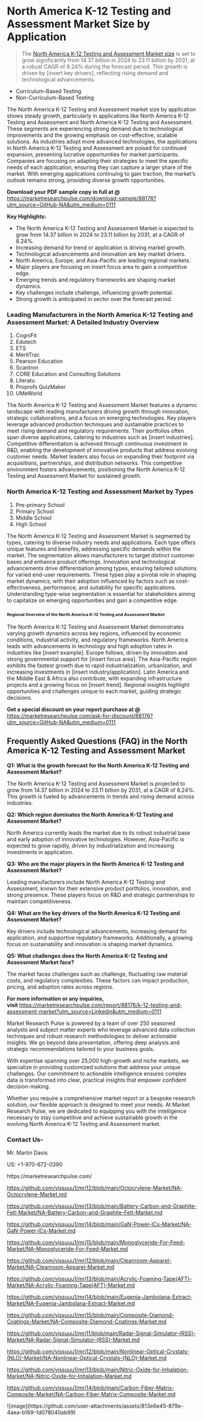 <h1>North America K-12 Testing and Assessment Market&nbsp;Size by Application</h1><blockquote><p>The <a href="https://marketresearchpulse.com/download-sample/88176?utm_source=GitHub-NA&amp;utm_medium=0111">North America K-12 Testing and Assessment Market size</a> is set to grow significantly from 14.37 billion in 2024 to 23.11 billion by 2031, at a robust CAGR of 8.24% during the forecast period. This growth is driven by [insert key drivers], reflecting rising demand and technological advancements.</p></blockquote><ul><li>Curriculum-Based Testing <li> Non-Curriculum-Based Testing</li></ul><p>The North America K-12 Testing and Assessment market size by application shows steady growth, particularly in applications like North America K-12 Testing and Assessment and North America K-12 Testing and Assessment. These segments are experiencing strong demand due to technological improvements and the growing emphasis on cost-effective, scalable solutions. As industries adopt more advanced technologies, the applications in North America K-12 Testing and Assessment are poised for continued expansion, presenting lucrative opportunities for market participants. Companies are focusing on adapting their strategies to meet the specific needs of each application, ensuring they can capture a larger share of the market. With emerging applications continuing to gain traction, the market’s outlook remains strong, providing diverse growth opportunities.</p><p><strong>Download your PDF sample copy in full at @ </strong><a href="https://marketresearchpulse.com/download-sample/88176?utm_source=GitHub-NA&amp;utm_medium=0111">https://marketresearchpulse.com/download-sample/88176?utm_source=GitHub-NA&amp;utm_medium=0111</a></p><p><strong>Key Highlights: </strong></p><ul><li>The North America K-12 Testing and Assessment Market is expected to grow from 14.37 billion in 2024 to 23.11 billion by 2031, at a CAGR of 8.24%.</li><li>Increasing demand for trend or application is driving market growth.</li><li>Technological advancements and innovation are key market drivers.</li><li>North America, Europe, and Asia-Pacific are leading regional markets.</li><li>Major players are focusing on insert focus area to gain a competitive edge.</li><li>Emerging trends and regulatory frameworks are shaping market dynamics.</li><li>Key challenges include challenge, influencing growth potential.</li><li>Strong growth is anticipated in sector over the forecast period.</li></ul><h3>Leading Manufacturers in the North America K-12 Testing and Assessment Market: A Detailed Industry Overview</h3><ol><li>CogniFit</li><li>Edutech</li><li>ETS</li><li>MeritTrac</li><li>Pearson Education</li><li>Scantron</li><li>CORE Education and Consulting Solutions</li><li>Literatu</li><li>Proprofs QuizMaker</li><li>UMeWorld</li></ol><div class="flex max-w-full flex-col flex-grow"><div class="min-h-8 text-message flex w-full flex-col items-end gap-2 whitespace-normal break-words [.text-message+&amp;]:mt-5" dir="auto" data-message-author-role="assistant" data-message-id="fd8432e4-4910-450d-b182-61b7bfb0a01f" data-message-model-slug="gpt-4o"><div class="flex w-full flex-col gap-1 empty:hidden first:pt-[3px]"><div class="markdown prose w-full break-words dark:prose-invert light"><p>The North America K-12 Testing and Assessment Market features a dynamic landscape with leading manufacturers driving growth through innovation, strategic collaborations, and a focus on emerging technologies. Key players leverage advanced production techniques and sustainable practices to meet rising demand and regulatory requirements. Their portfolios often span diverse applications, catering to industries such as [insert industries]. Competitive differentiation is achieved through continuous investment in R&amp;D, enabling the development of innovative products that address evolving customer needs. Market leaders also focus on expanding their footprint via acquisitions, partnerships, and distribution networks. This competitive environment fosters advancements, positioning the North America K-12 Testing and Assessment Market for sustained growth.</p></div></div></div></div><h3>North America K-12 Testing and Assessment Market by Types</h3><ol><li>Pre-primary School <li> Primary School <li> Middle School <li> High School</li></ol><div class="flex max-w-full flex-col flex-grow"><div class="min-h-8 text-message flex w-full flex-col items-end gap-2 whitespace-normal break-words [.text-message+&amp;]:mt-5" dir="auto" data-message-author-role="assistant" data-message-id="084470be-0bb7-4664-bddf-5156b4f41249" data-message-model-slug="gpt-4o-mini"><div class="flex w-full flex-col gap-1 empty:hidden first:pt-[3px]"><div class="markdown prose w-full break-words dark:prose-invert light"><p>The North America K-12 Testing and Assessment Market is segmented by types, catering to diverse industry needs and applications. Each type offers unique features and benefits, addressing specific demands within the market. The segmentation allows manufacturers to target distinct customer bases and enhance product offerings. Innovation and technological advancements drive differentiation among types, ensuring tailored solutions for varied end-user requirements. These types play a pivotal role in shaping market dynamics, with their adoption influenced by factors such as cost-effectiveness, performance, and suitability for specific applications. Understanding type-wise segmentation is essential for stakeholders aiming to capitalize on emerging opportunities and gain a competitive edge.</p></div></div></div></div><h3><span style="font-size: 11px;">Regional Overview of the North America K-12 Testing and Assessment Market</span></h3><div class="flex max-w-full flex-col flex-grow"><div class="min-h-8 text-message flex w-full flex-col items-end gap-2 whitespace-normal break-words [.text-message+&amp;]:mt-5" dir="auto" data-message-author-role="assistant" data-message-id="e9038762-ce64-4e30-91c9-9bd413514231" data-message-model-slug="gpt-4o-mini"><div class="flex w-full flex-col gap-1 empty:hidden first:pt-[3px]"><div class="markdown prose w-full break-words dark:prose-invert light"><p>The North America K-12 Testing and Assessment Market demonstrates varying growth dynamics across key regions, influenced by economic conditions, industrial activity, and regulatory frameworks. North America leads with advancements in technology and high adoption rates in industries like [insert example]. Europe follows, driven by innovation and strong governmental support for [insert focus area]. The Asia-Pacific region exhibits the fastest growth due to rapid industrialization, urbanization, and increasing investments in [insert industry/application]. Latin America and the Middle East &amp; Africa also contribute, with expanding infrastructure projects and a growing focus on [insert trend]. Regional insights highlight opportunities and challenges unique to each market, guiding strategic decisions.</p></div></div></div></div><p><strong>Get a special discount on your report purchase at @ </strong><a href="https://marketresearchpulse.com/ask-for-discount/88176?utm_source=GitHub-NA&amp;utm_medium=0111">https://marketresearchpulse.com/ask-for-discount/88176?utm_source=GitHub-NA&amp;utm_medium=0111</a></p><h2>Frequently Asked Questions (FAQ) in the North America K-12 Testing and Assessment Market</h2><p><strong>Q1: What is the growth forecast for the North America K-12 Testing and Assessment Market?</strong></p><p>The North America K-12 Testing and Assessment Market is projected to grow from 14.37 billion in 2024 to 23.11 billion by 2031, at a CAGR of 8.24%. This growth is fueled by advancements in trends and rising demand across industries.</p><p><strong>Q2: Which region dominates the North America K-12 Testing and Assessment Market?</strong></p><p>North America currently leads the market due to its robust industrial base and early adoption of innovative technologies. However, Asia-Pacific is expected to grow rapidly, driven by industrialization and increasing investments in application.</p><p><strong>Q3: Who are the major players in the North America K-12 Testing and Assessment Market?</strong></p><p>Leading manufacturers include North America K-12 Testing and Assessment, known for their extensive product portfolios, innovation, and strong presence. These players focus on R&amp;D and strategic partnerships to maintain competitiveness.</p><p><strong>Q4: What are the key drivers of the North America K-12 Testing and Assessment Market?</strong></p><p>Key drivers include technological advancements, increasing demand for application, and supportive regulatory frameworks. Additionally, a growing focus on sustainability and innovation is shaping market dynamics.</p><p><strong>Q5: What challenges does the North America K-12 Testing and Assessment Market face?</strong></p><p>The market faces challenges such as challenge, fluctuating raw material costs, and regulatory complexities. These factors can impact production, pricing, and adoption rates across regions.</p><p><strong>For more information or any inquiries, visit&nbsp;</strong><a href="https://marketresearchpulse.com/report/88176/k-12-testing-and-assessment-market?utm_source=Linkedin&utm_medium=0111">https://marketresearchpulse.com/report/88176/k-12-testing-and-assessment-market?utm_source=Linkedin&utm_medium=0111</a></p><p>Market Research Pulse is powered by a team of over 250 seasoned analysts and subject matter experts who leverage advanced data collection techniques and robust research methodologies to deliver actionable insights. We go beyond data presentation, offering deep analysis and strategic recommendations tailored to your business goals.</p><p>With expertise spanning over 25,000 high-growth and niche markets, we specialize in providing customized solutions that address your unique challenges. Our commitment to actionable intelligence ensures complex data is transformed into clear, practical insights that empower confident decision-making.</p><p>Whether you require a comprehensive market report or a bespoke research solution, our flexible approach is designed to meet your needs. At Market Research Pulse, we are dedicated to equipping you with the intelligence necessary to stay competitive and achieve sustainable growth in the evolving North America K-12 Testing and Assessment market.</p><h3><strong>Contact Us-</strong></h3><p>Mr. Martin Davis</p><p>US: +1-970-672-0390</p><p>https://marketresearchpulse.com/</p><p><a href="https://github.com/vissuuu1/mri12/blob/main/Octocrylene-Market/NA-Octocrylene-Market.md">https://github.com/vissuuu1/mri12/blob/main/Octocrylene-Market/NA-Octocrylene-Market.md</a></p><p><a href="https://github.com/vissuuu1/mri13/blob/main/Battery-Carbon-and-Graphite-Felt-Market/NA-Battery-Carbon-and-Graphite-Felt-Market.md">https://github.com/vissuuu1/mri13/blob/main/Battery-Carbon-and-Graphite-Felt-Market/NA-Battery-Carbon-and-Graphite-Felt-Market.md</a></p><p><a href="https://github.com/vissuuu1/mri14/blob/main/GaN-Power-ICs-Market/NA-GaN-Power-ICs-Market.md">https://github.com/vissuuu1/mri14/blob/main/GaN-Power-ICs-Market/NA-GaN-Power-ICs-Market.md</a></p><p><a href="https://github.com/vissuuu1/mri15/blob/main/Monoglyceride-For-Feed-Market/NA-Monoglyceride-For-Feed-Market.md">https://github.com/vissuuu1/mri15/blob/main/Monoglyceride-For-Feed-Market/NA-Monoglyceride-For-Feed-Market.md</a></p><p><a href="https://github.com/vissuuu1/mri12/blob/main/Cleanroom-Apparel-Market/NA-Cleanroom-Apparel-Market.md">https://github.com/vissuuu1/mri12/blob/main/Cleanroom-Apparel-Market/NA-Cleanroom-Apparel-Market.md</a></p><p><a href="https://github.com/vissuuu1/mri13/blob/main/Acrylic-Foaming-Tape(AFT)-Market/NA-Acrylic-Foaming-Tape(AFT)-Market.md">https://github.com/vissuuu1/mri13/blob/main/Acrylic-Foaming-Tape(AFT)-Market/NA-Acrylic-Foaming-Tape(AFT)-Market.md</a></p><p><a href="https://github.com/vissuuu1/mri14/blob/main/Eugenia-Jambolana-Extract-Market/NA-Eugenia-Jambolana-Extract-Market.md">https://github.com/vissuuu1/mri14/blob/main/Eugenia-Jambolana-Extract-Market/NA-Eugenia-Jambolana-Extract-Market.md</a></p><p><a href="https://github.com/vissuuu1/mri15/blob/main/Composite-Diamond-Coatings-Market/NA-Composite-Diamond-Coatings-Market.md">https://github.com/vissuuu1/mri15/blob/main/Composite-Diamond-Coatings-Market/NA-Composite-Diamond-Coatings-Market.md</a></p><p><a href="https://github.com/vissuuu1/mri11/blob/main/Radar-Signal-Simulator-(RSS)-Market/NA-Radar-Signal-Simulator-(RSS)-Market.md">https://github.com/vissuuu1/mri11/blob/main/Radar-Signal-Simulator-(RSS)-Market/NA-Radar-Signal-Simulator-(RSS)-Market.md</a></p><p><a href="https://github.com/vissuuu1/mri12/blob/main/Nonlinear-Optical-Crystals-(NLO)-Market/NA-Nonlinear-Optical-Crystals-(NLO)-Market.md">https://github.com/vissuuu1/mri12/blob/main/Nonlinear-Optical-Crystals-(NLO)-Market/NA-Nonlinear-Optical-Crystals-(NLO)-Market.md</a></p><p><a href="https://github.com/vissuuu1/mri13/blob/main/Nitric-Oxide-for-Inhalation-Market/NA-Nitric-Oxide-for-Inhalation-Market.md">https://github.com/vissuuu1/mri13/blob/main/Nitric-Oxide-for-Inhalation-Market/NA-Nitric-Oxide-for-Inhalation-Market.md</a></p><p><a href="https://github.com/vissuuu1/mri14/blob/main/Carbon-Fiber-Matrix-Composite-Market/NA-Carbon-Fiber-Matrix-Composite-Market.md">https://github.com/vissuuu1/mri14/blob/main/Carbon-Fiber-Matrix-Composite-Market/NA-Carbon-Fiber-Matrix-Composite-Market.md</a></p>
![image](https://github.com/user-attachments/assets/813e6e45-879e-4aea-b169-1d078040ab99)
